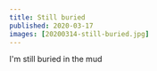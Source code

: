 ```yaml
---
title: Still buried
published: 2020-03-17
images: [20200314-still-buried.jpg]
---
```


I'm still buried in the mud
